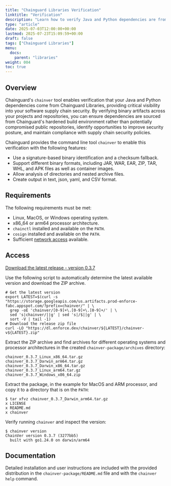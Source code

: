 ```yaml
---
title: "Chainguard Libraries Verification"
linktitle: "Verification"
description: "Learn how to verify Java and Python dependencies are from Chainguard Libraries using the chainver tool for enhanced supply chain security"
type: "article"
date: 2025-07-03T12:00:00+00:00
lastmod: 2025-07-23T15:09:59+00:00
draft: false
tags: ["Chainguard Libraries"]
menu:
  docs:
    parent: "libraries"
weight: 004
toc: true
---
```


## Overview

Chainguard's `chainver` tool enables verification that your Java and Python dependencies come from Chainguard Libraries, providing critical visibility into your software supply chain security. By verifying binary artifacts across your projects and repositories, you can ensure dependencies are sourced from Chainguard's hardened build environment rather than potentially compromised public repositories, identify opportunities to improve security posture, and maintain compliance with supply chain security policies.

Chainguard provides the command line tool `chainver` to enable this
verification with the following features:

* Use a signature-based binary identification and a checksum fallback.
* Support different binary formats, including JAR, WAR, EAR, ZIP, TAR, WHL, and
  APK files as well as container images.
* Allow analysis of directories and nested archive files.
* Create output in text, json, yaml, and CSV format.

## Requirements

The following requirements must be met:

* Linux, MacOS, or Windows operating system.
* x86_64 or arm64 processor architecture.
* `chainctl` installed and available on the `PATH`.
* `cosign` installed and available on the `PATH`.
* Sufficient [network access](/chainguard/libraries/network-requirements/) available.

## Access 

[Download the latest release - version 0.3.7](https://dl.enforce.dev/chainver/0.3.7/chainver-v0.3.7.zip)

Use the following script to automatically determine the latest available version
and download the ZIP archive.

```shell
# Get the latest version
export LATEST=$(curl -s "https://storage.googleapis.com/us.artifacts.prod-enforce-fabc.appspot.com/?prefix=chainver/" | \
  grep -oE 'chainver/[0-9]+\.[0-9]+\.[0-9]+/' | \
  sed 's|chainver/||g' | sed 's|/$||g' | \
  sort -V | tail -1)
# Download the release zip file
curl -LO "https://dl.enforce.dev/chainver/${LATEST}/chainver-v${LATEST}.zip"
```

Extract the ZIP archive and find archives for different operating systems and
processor architectures in the created `chainver-package/archives` directory:

```output
chainver_0.3.7_Linux_x86_64.tar.gz
chainver_0.3.7_Darwin_arm64.tar.gz
chainver_0.3.7_Darwin_x86_64.tar.gz
chainver_0.3.7_Linux_arm64.tar.gz
chainver_0.3.7_Windows_x86_64.zip
```

Extract the package, in the example for MacOS and ARM processor, and copy it to
a directory that is on the `PATH`:

```output
$ tar xfvz chainver_0.3.7_Darwin_arm64.tar.gz
x LICENSE
x README.md
x chainver
```

Verify running `chainver` and inspect the version:

```output
$ chainver version
ChainVer version 0.3.7 (3277bb5)
  built with go1.24.0 on darwin/arm64
```

## Documentation

Detailed installation and user instructions are included with the provided
distribution in the `chainver-package/README.md` file  and with the `chainver
help` command.

